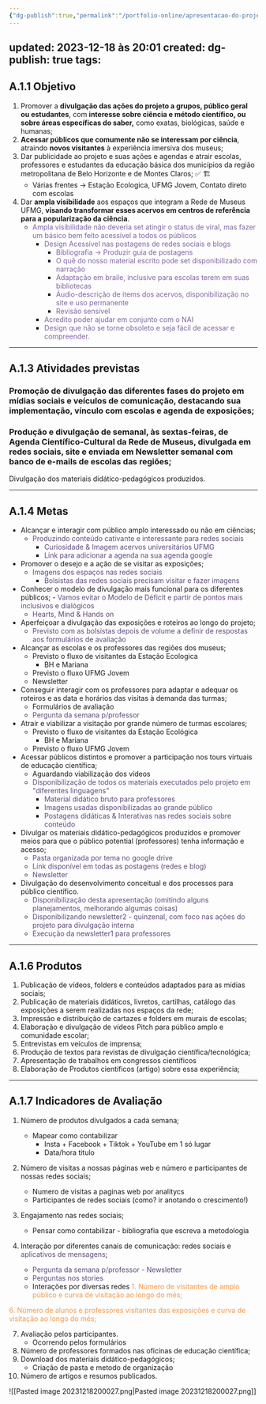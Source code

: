 ```yaml
---
{"dg-publish":true,"permalink":"/portfolio-online/apresentacao-do-projeto-para-professores/","tags":["💼/🧱"],"created":"2024-02-14T12:36:17.133-03:00","updated":"2024-02-06T20:06:32.301-03:00"}
---
```



updated: 2023-12-18 às 20:01
created:
dg-publish: true
tags:
---

## A.1.1 Objetivo

1. Promover a **divulgação das ações do projeto a grupos, público geral ou estudantes**, com **interesse sobre ciência e método científico, ou sobre áreas específicas do saber,** como exatas, biológicas, saúde e humanas; 
2. **Acessar públicos que comumente não se interessam por ciência**, atraindo **novos visitantes** à experiência imersiva dos museus;
4. Dar publicidade ao projeto e suas ações e agendas e atrair escolas, professores e estudantes da educação básica dos municípios da região metropolitana de Belo Horizonte e de Montes Claros; ✅ 🏗️
	- Várias frentes → Estação Ecologica, UFMG Jovem, Contato direto com escolas
5. Dar **ampla visibilidade** aos espaços que integram a Rede de Museus UFMG, **visando transformar esses acervos em centros de referência para a popularização da ciência**.
	- <font color="#8064a2">Ampla visibilidade não deveria set atingir o status de viral, mas fazer um básico bem feito acessível a todos os públicos</font>
		- <font color="#8064a2">Design Acessível nas postagens de redes sociais e blogs</font>
			- <font color="#8064a2">Bibliografia → Produzir guia de postagens</font>
			- <font color="#8064a2">O quê do nosso material escrito pode set disponibilizado com narração</font>
			- <font color="#8064a2">Adaptação em braile, inclusive para escolas terem em suas bibliotecas</font>
			- <font color="#8064a2">Áudio-descrição de items dos acervos, disponibilização no site e uso permanente</font>
			- <font color="#8064a2">Revisão sensível</font>
		- <font color="#8064a2">Acredito poder ajudar em conjunto com o NAI </font>
		- <font color="#8064a2">Design que não se torne obsoleto e seja fácil de acessar e compreender. </font>

   
***

## A.1.3 Atividades previstas

### Promoção de **divulgação das diferentes fases do projeto em mídias sociais e veículos de comunicação, destacando sua implementação, vínculo com escolas e agenda de exposições**;



### Produção e divulgação de semanal, às sextas-feiras, de Agenda Científico-Cultural da Rede de Museus, divulgada em redes sociais, site e enviada em **Newsletter semanal** com banco de e-mails de escolas das regiões;



Divulgação dos materiais didático-pedagógicos produzidos.

***

## A.1.4 Metas

- Alcançar e interagir com público amplo interessado ou não em ciências; 
	- <font color="#5f497a">Produzindo conteúdo cativante e interessante para redes sociais</font>
		- <font color="#5f497a">Curiosidade & Imagem acervos universitários UFMG</font>
		- <font color="#5f497a">Link para adicionar a agenda na sua agenda google</font>
- Promover o desejo e a ação de se visitar as exposições;
    - <font color="#5f497a">Imagens dos espaços nas redes sociais</font>
	    - <font color="#5f497a">Bolsistas das redes sociais precisam visitar e fazer imagens</font>
- Conhecer o modelo de divulgação mais funcional para os diferentes públicos;
    -<font color="#5f497a"> Vamos evitar o Modelo de Déficit e partir de pontos mais inclusivos e dialógicos</font>
    - <font color="#5f497a">Hearts, Mind & Hands on</font>
- Aperfeiçoar a divulgação das exposições e roteiros ao longo do projeto;
    - <font color="#5f497a">Previsto com as bolsistas depois de volume a definir de respostas aos formulários de avaliação</font>
- Alcançar as escolas e os professores das regiões dos museus;
    - Previsto o fluxo de visitantes da Estação Ecologica
	    - BH e Mariana
	- Previsto o fluxo UFMG Jovem
	- Newsletter
- Conseguir interagir com os professores para adaptar e adequar os roteiros e as data e horários das visitas à demanda das turmas;
	- Formulários de avaliação
	- <font color="#5f497a">Pergunta da semana p/professor</font>
- Atrair e viabilizar a visitação por grande número de turmas escolares; 
    - Previsto o fluxo de visitantes da Estação Ecológica
	    - BH e Mariana
	- Previsto o fluxo UFMG Jovem
- Acessar públicos distintos e promover a participação nos tours virtuais de educação científica;
	- Aguardando viabilização dos vídeos
	- <font color="#5f497a">Disponibilização de todos os materiais executados pelo projeto em "diferentes linguagens"</font>
		- <font color="#5f497a">Material didático bruto para professores</font>
		- <font color="#5f497a">Imagens usadas disponibilizadas ao grande público</font>
		- <font color="#5f497a">Postagens didáticas & Interativas nas redes sociais sobre conteúdo</font>
- Divulgar os materiais didático-pedagógicos produzidos e promover meios para que o público potential (professores) tenha informação e acesso;
	- <font color="#5f497a">Pasta organizada por tema no google drive</font>
	- <font color="#5f497a"> Link disponível em todas as postagens (redes e blog)</font>
	- <font color="#5f497a">Newsletter</font>
- Divulgação do desenvolvimento conceitual e dos processos para público científico.
	- <font color="#5f497a">Disponibilização desta apresentação (omitindo alguns planejamentos, melhorando algumas coisas)</font>
	- <font color="#5f497a">Disponibilizando newsletter2 - quinzenal, com foco nas ações do projeto para divulgação interna</font>
	- <font color="#5f497a">Execução da newsletter1 para professores</font>

---

## A.1.6 Produtos

1. Publicação de vídeos, folders e conteúdos adaptados para as mídias sociais;
2. Publicação de materiais didáticos, livretos, cartilhas, catálogo das exposições a serem realizadas nos espaços da rede;
3. Impressão e distribuição de cartazes e folders em murais de escolas;
4. Elaboração e divulgação de vídeos Pitch para público amplo e comunidade escolar;
5. Entrevistas em veículos de imprensa;
6. Produção de textos para revistas de divulgação científica/tecnológica;
7. Apresentação de trabalhos em congressos científicos
8. Elaboração de Produtos científicos (artigo) sobre essa experiência;

___

## A.1.7 Indicadores de Avaliação

1. Número de produtos divulgados a cada semana;
	- Mapear como contabilizar
		- Insta + Facebook + Tiktok + YouTube em 1 só lugar
		- Data/hora titulo

2. Número de visitas a nossas páginas web e número e participantes de nossas redes sociais;
	- Numero de visitas a paginas web por analitycs
	- Participantes de redes sociais (como? ir anotando o crescimento!)
1. Engajamento nas redes sociais;
	- Pensar como contabilizar - bibliografia que escreva a metodologia
1. Interação por diferentes canais de comunicação: redes sociais e<font color="#5f497a"> aplicativos de mensagens</font>;
	- <font color="#5f497a">Pergunta da semana p/professor - Newsletter</font>
	- <font color="#5f497a">Perguntas nos stories</font>
	- Interações por diversas redes
<font color="#f79646">1. Número de visitantes de amplo público e curva de visitação ao longo do mês;</font>

<font color="#f79646">6. Número de alunos e professores visitantes das exposições e curva de visitação ao longo do mês;</font>

7. Avaliação pelos participantes. 
	- Ocorrendo pelos formulários
1. Número de professores formados nas oficinas de educação científica;
9. Download dos materiais didático-pedagógicos;
    - Criação de pasta e metodo de organização
10. Número de artigos e resumos publicados.

![[Pasted image 20231218200027.png\|Pasted image 20231218200027.png]]
